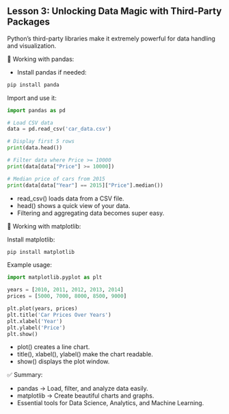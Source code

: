 ## Lesson 3: Unlocking Data Magic with Third-Party Packages

Python’s third-party libraries make it extremely powerful for data handling and visualization.

🔹 Working with pandas:
  - Install pandas if needed:

```python
pip install panda
```

Import and use it:
```python
import pandas as pd

# Load CSV data
data = pd.read_csv('car_data.csv')

# Display first 5 rows
print(data.head())

# Filter data where Price >= 10000
print(data[data["Price"] >= 10000])

# Median price of cars from 2015
print(data[data["Year"] == 2015]["Price"].median())
```

  - read_csv() loads data from a CSV file.
  - head() shows a quick view of your data.
  - Filtering and aggregating data becomes super easy.

🔹 Working with matplotlib:

Install matplotlib:
```python
pip install matplotlib
```

Example usage:
```python
import matplotlib.pyplot as plt

years = [2010, 2011, 2012, 2013, 2014]
prices = [5000, 7000, 8000, 8500, 9000]

plt.plot(years, prices)
plt.title('Car Prices Over Years')
plt.xlabel('Year')
plt.ylabel('Price')
plt.show()
```

  - plot() creates a line chart.
  - title(), xlabel(), ylabel() make the chart readable.
  - show() displays the plot window.

✅ Summary:
  - pandas → Load, filter, and analyze data easily.
  - matplotlib → Create beautiful charts and graphs.
  - Essential tools for Data Science, Analytics, and Machine Learning.
